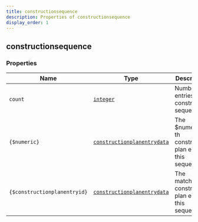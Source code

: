 ```yaml
---
title: constructionsequence
description: Properties of constructionsequence
display_order: 1
---
```


## constructionsequence

### Properties

| Name | Type | Description | Origin |
|------|------|-------------|--------|
| `count` | [`integer`](./integer.html) | Number of entries in construction sequence | (this) |
| `{$numeric}` | [`constructionplanentrydata`](./constructionplanentrydata.html) | The $numeric-th construction plan entry in this sequence | (this) |
| `{$constructionplanentryid}` | [`constructionplanentrydata`](./constructionplanentrydata.html) | The matching construction plan entry in this sequence | (this) |

